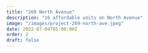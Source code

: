 ```yaml
---
title: "269 North Avenue"
description: "16 affordable units on North Avenue"
image: "/images/project-269-north-ave.jpeg"
date: 2022-07-04T05:00:00Z
order: 2
draft: false
---
```

